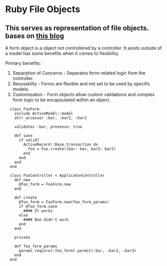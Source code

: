 # Ruby File Objects

## This serves as representation of file objects. bases on [this blog](https://www.mintbit.com/blogunderstanding-the-differences-traditional-forms-vs-form-objects-in-rails#:~:text=Form%20Objects%20provide%20an%20elegant,and%20a%20traditional%20form%20approach.)

A form object is a object not controllered by a controller. It exists outside of a model has some benefits when it comes to flexibility.

Primary benefits:

1. Separation of Concerns - Separates form-related logic from the controller.
2. Resusablity - Forms are flexible and not set to be used by specific models.
3. Customization - Form objects allow custom validations and complex form logic to be encapsulated within an object.

```
  class FooForm
    include ActiveModel::model
    attr_accessor :bar, :bar2, :bar3

    validates :bar, presence: true

    def save
      if valid?
        ActiveRecord::Base.transaction do 
          foo = Foo.create!(bar: bar, bar2: bar2)
        end
      end
    end
  end
```

```
  class FooController < ApplicatonController
    def new
      @foo_form = FooForm.new
    end

    def create
      @foo_form = FooForm.new(foo_form_params)
      if @foo_form.save
        #### It works
      else 
        #### Boo didn't work
      end
    end

    private

    def foo_form_params
      params.require(:foo_form).permit(:bar, :bar2, :bar3)
    end
  end
```
